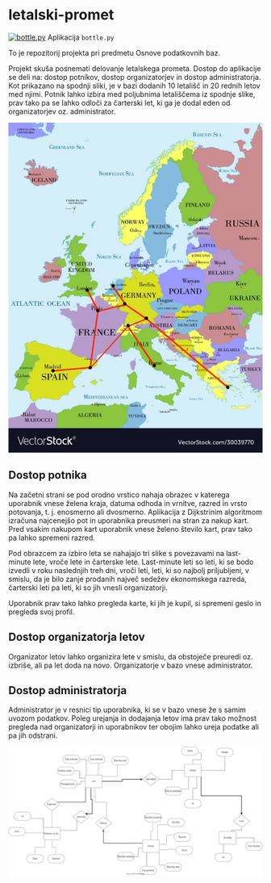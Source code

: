 # letalski-promet

[![bottle.py](https://mybinder.org/badge_logo.svg)](https://mybinder.org/v2/gh/juresternad/letalski-promet/main?urlpath=proxy/8080/) Aplikacija `bottle.py`


To je repozitorij projekta pri predmetu Osnove podatkovnih baz. 

Projekt skuša posnemati delovanje letalskega prometa. Dostop do aplikacije se deli na: dostop potnikov, dostop organizatorjev in dostop administratorja. Kot prikazano na spodnji sliki, je v bazi dodanih 10 letališč in 20 rednih letov med njimi. Potnik lahko izbira med poljubnima letališčema iz spodnje slike, prav tako pa se lahko odloči za čarterski let, ki ga je dodal eden od organizatorjev oz. administrator.

<img src="slike/slika_leti.jpg">


## Dostop potnika

Na začetni strani se pod orodno vrstico nahaja obrazec v katerega uporabnik vnese želena kraja, datuma odhoda in vrnitve, razred in vrsto potovanja, t. j. enosmerno ali dvosmerno. Aplikacija z Dijkstrinim algoritmom izračuna najcenejšo pot in uporabnika preusmeri na stran za nakup kart. Pred vsakim nakupom kart uporabnik vnese želeno število kart, prav tako pa lahko spremeni razred. 

Pod obrazcem za izbiro leta se nahajajo tri slike s povezavami na last-minute lete, vroče lete in čarterske lete. Last-minute leti so leti, ki se bodo izvedli v roku naslednjih treh dni, vroči leti, leti, ki so najbolj priljubljeni, v smislu, da je bilo zanje prodanih največ sedežev ekonomskega razreda, čarterski leti pa leti, ki so jih vnesli organizatorji.

Uporabnik prav tako lahko pregleda karte, ki jih je kupil, si spremeni geslo in pregleda svoj profil.

## Dostop organizatorja letov

Organizator letov lahko organizira lete v smislu, da obstoječe preuredi oz. izbriše, ali pa let doda na novo. Organizatorje v bazo vnese administrator.

## Dostop administratorja

Administrator je v resnici tip uporabnika, ki se v bazo vnese že s samim uvozom podatkov. Poleg urejanja in dodajanja letov ima prav tako možnost pregleda nad organizatorji in uporabnikov ter obojim lahko ureja podatke ali pa jih odstrani. 







<img src="./er_diagram.svg">
